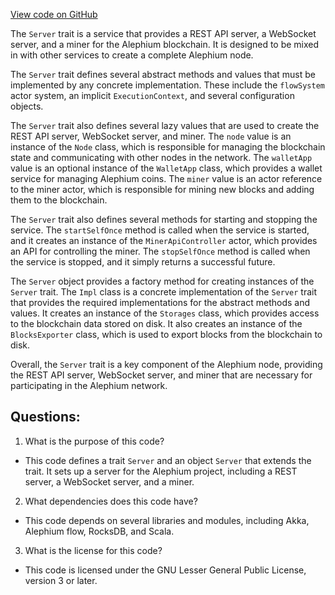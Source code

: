 [View code on GitHub](https://github.com/alephium/alephium/blob/master/app/src/main/scala/org/alephium/app/Server.scala)

The `Server` trait is a service that provides a REST API server, a WebSocket server, and a miner for the Alephium blockchain. It is designed to be mixed in with other services to create a complete Alephium node. 

The `Server` trait defines several abstract methods and values that must be implemented by any concrete implementation. These include the `flowSystem` actor system, an implicit `ExecutionContext`, and several configuration objects. 

The `Server` trait also defines several lazy values that are used to create the REST API server, WebSocket server, and miner. The `node` value is an instance of the `Node` class, which is responsible for managing the blockchain state and communicating with other nodes in the network. The `walletApp` value is an optional instance of the `WalletApp` class, which provides a wallet service for managing Alephium coins. The `miner` value is an actor reference to the miner actor, which is responsible for mining new blocks and adding them to the blockchain. 

The `Server` trait also defines several methods for starting and stopping the service. The `startSelfOnce` method is called when the service is started, and it creates an instance of the `MinerApiController` actor, which provides an API for controlling the miner. The `stopSelfOnce` method is called when the service is stopped, and it simply returns a successful future. 

The `Server` object provides a factory method for creating instances of the `Server` trait. The `Impl` class is a concrete implementation of the `Server` trait that provides the required implementations for the abstract methods and values. It creates an instance of the `Storages` class, which provides access to the blockchain data stored on disk. It also creates an instance of the `BlocksExporter` class, which is used to export blocks from the blockchain to disk. 

Overall, the `Server` trait is a key component of the Alephium node, providing the REST API server, WebSocket server, and miner that are necessary for participating in the Alephium network.
## Questions: 
 1. What is the purpose of this code?
- This code defines a trait `Server` and an object `Server` that extends the trait. It sets up a server for the Alephium project, including a REST server, a WebSocket server, and a miner.

2. What dependencies does this code have?
- This code depends on several libraries and modules, including Akka, Alephium flow, RocksDB, and Scala.

3. What is the license for this code?
- This code is licensed under the GNU Lesser General Public License, version 3 or later.